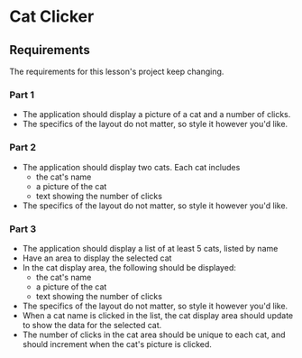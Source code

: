 # Cat Clicker

## Requirements
The requirements for this lesson's project keep changing.

### Part 1
- The application should display a picture of a cat and a number of clicks.
- The specifics of the layout do not matter, so style it however you'd like.

### Part 2
- The application should display two cats. Each cat includes
  - the cat's name
  - a picture of the cat
  - text showing the number of clicks
- The specifics of the layout do not matter, so style it however you'd like.

### Part 3
- The application should display a list of at least 5 cats, listed by name
- Have an area to display the selected cat
- In the cat display area, the following should be displayed:
  - the cat's name
  - a picture of the cat
  - text showing the number of clicks
- The specifics of the layout do not matter, so style it however you'd like.
- When a cat name is clicked in the list, the cat display area should update to show the data for the selected cat.
- The number of clicks in the cat area should be unique to each cat, and should increment when the cat's picture is clicked.
